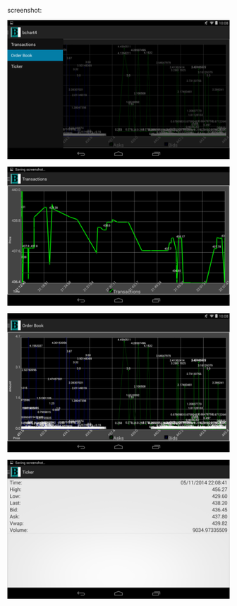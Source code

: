 screenshot:

![screenshot1](/screenshots/Screenshot_menu.png)

![screenshot2](/screenshots/Screenshot_transaction.png)

![screenshot3](/screenshots/Screenshot_order_book.png)

![screenshot4](/screenshots/Screenshot_ticker.png)

